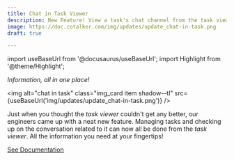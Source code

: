 ```yaml
---
title: Chat in Task Viewer
description: New Feature! View a task's chat channel from the task viewer.
image: https://doc.cotalker.com/img/updates/update_chat-in-task.png
draft: true

---
```


import useBaseUrl from '@docusaurus/useBaseUrl'; 
import Highlight from '@theme/Highlight';


<div class="card-demo">
<div class="card">
<div class="card__header">

<span className="hero__subtitle"><em>Information, all in one place!</em></span>

</div>
<div class="card__image">

<img alt="chat in task" class="img_card item shadow--tl" src={useBaseUrl('img/updates/update_chat-in-task.png')} />
<br/>

</div>
<div class="card__body">

Just when you thought the _task viewer_ couldn't get any better, our engineers came up with a neat new feature. Managing tasks and checking up on the conversation related to it can now all be done from the _task viewer_. All the information you need at your fingertips!

</div>
<div class="card__footer">

<a class ="button button--secondary button--block" href="/docs/documentation/client/taskview#chat-in-task">See Documentation</a>
<br/>

</div>
</div>
</div>
